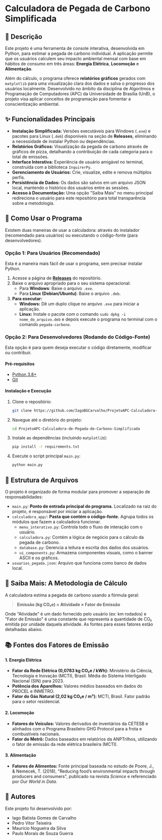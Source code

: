 # Calculadora de Pegada de Carbono Simplificada

[](https://www.google.com/search?q=https://github.com/IagoBGCarvalho/ProjetoAPC-Calculadora-de-Pegada-de-Carbono-Simplificada/releases)

## 📖 Descrição

Este projeto é uma ferramenta de console interativa, desenvolvida em Python, para estimar a pegada de carbono individual. A aplicação permite que os usuários calculem seu impacto ambiental mensal com base em hábitos de consumo em três áreas: **Energia Elétrica**, **Locomoção** e **Alimentação**.

Além do cálculo, o programa oferece **relatórios gráficos** gerados com `matplotlib` para uma visualização clara dos dados e salva o progresso dos usuários localmente. Desenvolvido no âmbito da disciplina de Algoritmos e Programação de Computadores (APC) da Universidade de Brasília (UnB), o projeto visa aplicar conceitos de programação para fomentar a conscientização ambiental.

## ✨ Funcionalidades Principais

  * **Instalação Simplificada:** Versões executáveis para Windows (`.exe`) e pacotes para Linux (`.deb`) disponíveis na seção de **Releases**, eliminando a necessidade de instalar Python ou dependências.
  * **Relatórios Gráficos:** Visualização da pegada de carbono através de gráficos de pizza, detalhando a contribuição de cada categoria para o total de emissões.
  * **Interface Interativa:** Experiência de usuário amigável no terminal, construída com a biblioteca `InquirerPy`.
  * **Gerenciamento de Usuários:** Crie, visualize, edite e remova múltiplos perfis.
  * **Persistência de Dados:** Os dados são salvos em um arquivo JSON local, mantendo o histórico dos usuários entre as sessões.
  * **Acesso à Documentação:** Uma opção "Saiba Mais" no menu principal redireciona o usuário para este repositório para total transparência sobre a metodologia.

## 🚀 Como Usar o Programa

Existem duas maneiras de usar a calculadora: através do instalador (recomendado para usuários) ou executando o código-fonte (para desenvolvedores).

### Opção 1: Para Usuários (Recomendado)

Esta é a maneira mais fácil de usar o programa, sem precisar instalar Python.

1.  Acesse a página de [**Releases**](https://www.google.com/search?q=https://github.com/IagoBGCarvalho/ProjetoAPC-Calculadora-de-Pegada-de-Carbono-Simplificada/releases) do repositório.
2.  Baixe o arquivo apropriado para o seu sistema operacional:
      * Para **Windows**: Baixe o arquivo `.exe`.
      * Para **Linux (Debian/Ubuntu)**: Baixe o arquivo `.deb`.
3.  **Para executar:**
      * **Windows:** Dê um duplo clique no arquivo `.exe` para iniciar a aplicação.
      * **Linux:** Instale o pacote com o comando `sudo dpkg -i nome_do_arquivo.deb` e depois execute o programa no terminal com o comando `pegada-carbono`.

### Opção 2: Para Desenvolvedores (Rodando do Código-Fonte)

Esta opção é para quem deseja executar o código diretamente, modificar ou contribuir.

#### Pré-requisitos

  * [Python 3.8+](https://www.python.org/downloads/)
  * [Git](https://git-scm.com/downloads/)

#### Instalação e Execução

1.  Clone o repositório:
    ```bash
    git clone https://github.com/IagoBGCarvalho/ProjetoAPC-Calculadora-de-Pegada-de-Carbono-Simplificada.git
    ```
2.  Navegue até o diretório do projeto:
    ```bash
    cd ProjetoAPC-Calculadora-de-Pegada-de-Carbono-Simplificada
    ```
3.  Instale as dependências (incluindo `matplotlib`):
    ```bash
    pip install -r requirements.txt
    ```
4.  Execute o script principal `main.py`:
    ```bash
    python main.py
    ```

## 📂 Estrutura de Arquivos

O projeto é organizado de forma modular para promover a separação de responsabilidades:

  * `main.py`: **Ponto de entrada principal do programa.** Localizado na raiz do projeto, é responsável por iniciar a aplicação.
  * `calculadora_app/`: **Pasta que contém o código-fonte.** Agrupa todos os módulos que fazem a calculadora funcionar.
      * `menu_interativo.py`: Controla todo o fluxo de interação com o usuário.
      * `calculadora.py`: Contém a lógica de negócio para o cálculo da pegada de carbono.
      * `database.py`: Gerencia a leitura e escrita dos dados dos usuários.
      * `ui_components.py`: Armazena componentes visuais, como o banner ASCII e os gráficos.
  * `usuarios_pegada.json`: Arquivo que funciona como banco de dados local.

## 🧠 Saiba Mais: A Metodologia de Cálculo

A calculadora estima a pegada de carbono usando a fórmula geral:

> **Emissão (kg CO₂e) = Atividade × Fator de Emissão**

Onde "Atividade" é um dado fornecido pelo usuário (ex: km rodados) e "Fator de Emissão" é uma constante que representa a quantidade de CO₂ emitida por unidade daquela atividade. As fontes para esses fatores estão detalhadas abaixo.

## 📚 Fontes dos Fatores de Emissão

#### 1\. Energia Elétrica

  * **Fator da Rede Elétrica (0,0783 kg CO₂e / kWh):** Ministério da Ciência, Tecnologia e Inovação (MCTI), Brasil. Média do Sistema Interligado Nacional (SIN) para 2023.
  * **Potência dos Aparelhos:** Valores médios baseados em dados do PROCEL e INMETRO.
  * **Fator do Gás Natural (2,02 kg CO₂e / m³):** MCTI, Brasil. Fator padrão para o setor residencial.

#### 2\. Locomoção

  * **Fatores de Veículos:** Valores derivados de inventários da CETESB e alinhados com o Programa Brasileiro GHG Protocol para a frota e combustíveis nacionais.
  * **Fator do Metrô:** Dados baseados em relatórios da ANPTrilhos, utilizando o fator de emissão da rede elétrica brasileira (MCTI).

#### 3\. Alimentação

  * **Fatores de Alimentos:** Fonte principal baseada no estudo de Poore, J., & Nemecek, T. (2018), "Reducing food’s environmental impacts through producers and consumers", publicado na revista *Science* e referenciado por *Our World in Data*.

## 👥 Autores

Este projeto foi desenvolvido por:

  * Iago Batista Gomes de Carvalho
  * Pedro Vitor Teixeira
  * Maurício Nogueira da Silva
  * Paulo Morais de Souza Guerra